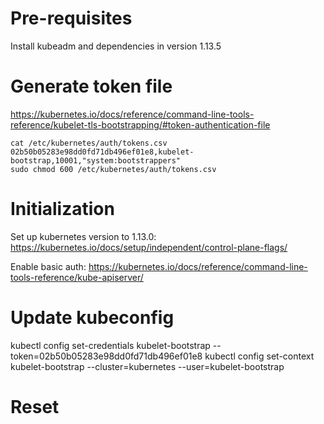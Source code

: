 # Pre-requisites

Install kubeadm and dependencies in version 1.13.5

# Generate token file

https://kubernetes.io/docs/reference/command-line-tools-reference/kubelet-tls-bootstrapping/#token-authentication-file

```
cat /etc/kubernetes/auth/tokens.csv
02b50b05283e98dd0fd71db496ef01e8,kubelet-bootstrap,10001,"system:bootstrappers"
sudo chmod 600 /etc/kubernetes/auth/tokens.csv
```

# Initialization

Set up kubernetes version to 1.13.0:
https://kubernetes.io/docs/setup/independent/control-plane-flags/

Enable basic auth:
https://kubernetes.io/docs/reference/command-line-tools-reference/kube-apiserver/

# Update kubeconfig

 kubectl config set-credentials kubelet-bootstrap --token=02b50b05283e98dd0fd71db496ef01e8
 kubectl config set-context kubelet-bootstrap --cluster=kubernetes --user=kubelet-bootstrap

# Reset


